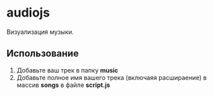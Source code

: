 # audiojs
Визуализация музыки.

## Использование
1) Добавьте ваш трек в папку **music**
2) Добавьте полное имя вашего трека (включаяя расшираение) в массив **songs** в файле **script.js**
